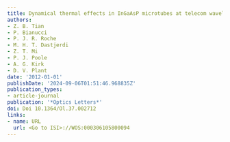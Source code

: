 ```yaml
---
title: Dynamical thermal effects in InGaAsP microtubes at telecom wavelengths
authors:
- Z. B. Tian
- P. Bianucci
- P. J. R. Roche
- M. H. T. Dastjerdi
- Z. T. Mi
- P. J. Poole
- A. G. Kirk
- D. V. Plant
date: '2012-01-01'
publishDate: '2024-09-06T01:51:46.968835Z'
publication_types:
- article-journal
publication: '*Optics Letters*'
doi: Doi 10.1364/Ol.37.002712
links:
- name: URL
  url: <Go to ISI>://WOS:000306105800094
---
```

